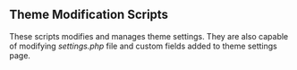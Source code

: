 ## Theme Modification Scripts ##

These scripts modifies and manages theme settings. They are also capable of modifying *settings.php* file and custom fields added to theme settings page.
